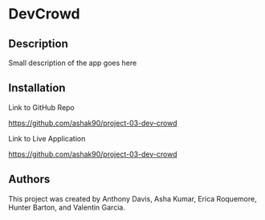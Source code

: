 # DevCrowd

## Description
Small description of the app goes here

## Installation
Link to GitHub Repo

<https://github.com/ashak90/project-03-dev-crowd>

Link to Live Application

<https://github.com/ashak90/project-03-dev-crowd>

## Authors
This project was created by Anthony Davis, Asha Kumar, Erica Roquemore, Hunter Barton, and Valentin Garcia.